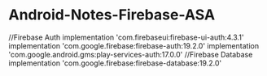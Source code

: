 # Android-Notes-Firebase-ASA

//Firebase Auth
    implementation 'com.firebaseui:firebase-ui-auth:4.3.1'
    implementation 'com.google.firebase:firebase-auth:19.2.0'
    implementation 'com.google.android.gms:play-services-auth:17.0.0'
    //Firebase Database
    implementation 'com.google.firebase:firebase-database:19.2.0'
